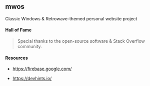 ## mwos
Classic Windows & Retrowave-themed personal website project

#### Hall of Fame

> Special thanks to the open-source software & Stack Overflow community.

#### Resources

- https://firebase.google.com/

- https://devhints.io/

